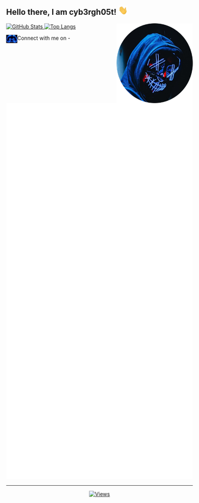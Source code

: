 ## Hello there, I am cyb3rgh05t! <img alt="Wave" height="25px" src="assets/wave.gif">

<img align="right" alt="cyb3rgh05t" title="<3" height="215px" src="assets/cyb3rgh05t.png">

<p align="left">
<a href="https://github.com/cyb3rgh05t" width="100%">
    <img alt="GitHub Stats" height="165px" src="https://github-readme-stats-ichbinleoon.vercel.app/api?username=cyb3rgh05t&count_private=true&show_icons=true&theme=dark&hide_border=true&hide_title=true&include_all_commits=true">
    <img alt="Top Langs" height="165px" src="https://github-readme-stats-ichbinleoon.vercel.app/api/top-langs?username=cyb3rgh05t&langs_count=10&layout=compact&hide_border=true&theme=dark">
</a>
</p>

<p>
  <a href="https://discordapp.com/users/408885990971670531">
    <img align="left" alt="Discord" title="Discord" width="30px" src="assets/discord.gif">
  </a>
  Connect with me on - 
</p>

</br>
<p align="center">
<a href="https://github.com/cyb3rgh05t" width="100%">
    <img alt="GitHub Stats Big" src="./github-metrics.svg">
</a>
</p>

---

<p align="center">
  <a href="https://github.com/cyb3rgh05t">
    <img alt="Views" src="https://komarev.com/ghpvc/?username=cyb3rgh05t&label=PROFILE+VIEWS&color=blueviolet">
  </a>
</p>
